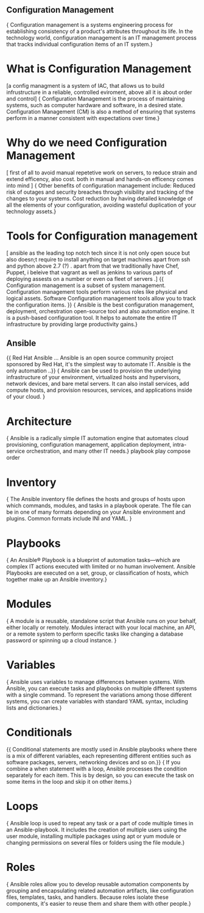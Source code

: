 ## Configuration Management
{ Configuration management is a systems engineering process for establishing consistency of a product's attributes throughout its life. In the technology world, configuration management is an IT management process that tracks individual configuration items of an IT system.}

# What is Configuration Management
[a config managment is a system of IAC, that allows us to build infrustructure in a reliable, controlled eviroment, above all it is about order and control]
{ Configuration Management is the process of maintaining systems, such as computer hardware and software, in a desired state. Configuration Management (CM) is also a method of ensuring that systems perform in a manner consistent with expectations over time.}

# Why do we need Configuration Management
[ first of all to avoid manual repetetive work on servers, to reduce strain and extend efficency, also cost. both in manual and hands-on efficency comes into mind ]
{ Other benefits of configuration management include: Reduced risk of outages and security breaches through visibility and tracking of the changes to your systems. Cost reduction by having detailed knowledge of all the elements of your configuration, avoiding wasteful duplication of your technology assets.}

# Tools for Configuration management
[ ansible as the leading top notch tech since it is not only open souce but also doesn;t require to install anything on target machines apart from ssh and python above 2.7 (?) .
apart from that we traditionally have Chef, Puppet, i beleive that vagrant as well as jenkins to various parts of deploying assests on a number or even oa fleet of servers .]
{{ Configuration management is a subset of system management. Configuration management tools perform various roles like physical and logical assets. Software Configuration management tools allow you to track the configuration items. }}
{ Ansible is the best configuration management, deployment, orchestration open-source tool and also automation engine. It is a push-based configuration tool. It helps to automate the entire IT infrastructure by providing large productivity gains.}

## Ansible
{{ Red Hat Ansible ... Ansible is an open source community project sponsored by Red Hat, it's the simplest way to automate IT. Ansible is the only automation ..}}
{ Ansible can be used to provision the underlying infrastructure of your environment, virtualized hosts and hypervisors, network devices, and bare metal servers. It can also install services, add compute hosts, and provision resources, services, and applications inside of your cloud. }

# Architecture
{ Ansible is a radically simple IT automation engine that automates cloud provisioning, configuration management, application deployment, intra-service orchestration, and many other IT needs.}
playbook play compose order
# Inventory
{ The Ansible inventory file defines the hosts and groups of hosts upon which commands, modules, and tasks in a playbook operate. The file can be in one of many formats depending on your Ansible environment and plugins. Common formats include INI and YAML. }

# Playbooks
{ An Ansible® Playbook is a blueprint of automation tasks—which are complex IT actions executed with limited or no human involvement. Ansible Playbooks are executed on a set, group, or classification of hosts, which together make up an Ansible inventory.}

# Modules
{ A module is a reusable, standalone script that Ansible runs on your behalf, either locally or remotely. Modules interact with your local machine, an API, or a remote system to perform specific tasks like changing a database password or spinning up a cloud instance. }

# Variables
{ Ansible uses variables to manage differences between systems. With Ansible, you can execute tasks and playbooks on multiple different systems with a single command. To represent the variations among those different systems, you can create variables with standard YAML syntax, including lists and dictionaries.}

# Conditionals
{{ Conditional statements are mostly used in Ansible playbooks where there is a mix of different variables, each representing different entities such as software packages, servers, networking devices and so on.}}
{ If you combine a when statement with a loop, Ansible processes the condition separately for each item. This is by design, so you can execute the task on some items in the loop and skip it on other items.}

# Loops
{ Ansible loop is used to repeat any task or a part of code multiple times in an Ansible-playbook. It includes the creation of multiple users using the user module, installing multiple packages using apt or yum module or changing permissions on several files or folders using the file module.}

# Roles
{ Ansible roles allow you to develop reusable automation components by grouping and encapsulating related automation artifacts, like configuration files, templates, tasks, and handlers. Because roles isolate these components, it's easier to reuse them and share them with other people.}
